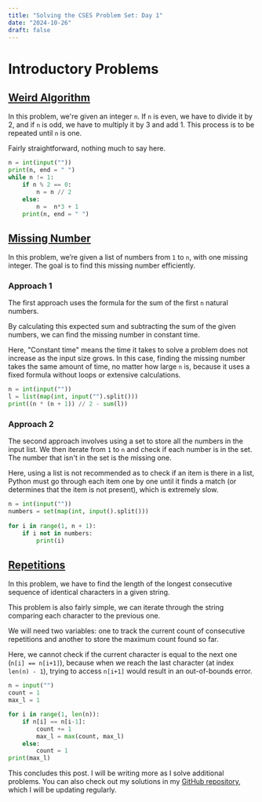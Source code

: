 ```yaml
---
title: "Solving the CSES Problem Set: Day 1"
date: "2024-10-26"
draft: false
---
```



# Introductory Problems

## [Weird Algorithm](https://cses.fi/problemset/task/1068)

In this problem, we're given an integer `n`. If `n` is even, we have to divide it by 2, and if `n` is odd, we have to multiply it by 3 and add 1. This process is to be repeated until `n` is one.

Fairly straightforward, nothing much to say here.
```py 
n = int(input(""))
print(n, end = " ")
while n != 1:
    if n % 2 == 0:
        n = n // 2
    else:
        n =  n*3 + 1
    print(n, end = " ")
```

## [Missing Number](https://cses.fi/problemset/task/1083)

In this problem, we’re given a list of numbers from `1` to `n`, with one missing integer. The goal is to find this missing number efficiently.

### Approach 1
The first approach uses the formula for the sum of the first `n` natural numbers.

By calculating this expected sum and subtracting the sum of the given numbers, we can find the missing number in constant time.

Here, "Constant time" means the time it takes to solve a problem does not increase as the input size grows. In this case, finding the missing number takes the same amount of time, no matter how large `n` is, because it uses a fixed formula without loops or extensive calculations.

```python
n = int(input(""))
l = list(map(int, input("").split()))
print((n * (n + 1)) // 2 - sum(l))
```

### Approach 2
The second approach involves using a set to store all the numbers in the input list. We then iterate from `1` to ``n`` and check if each number is in the set. The number that isn't in the set is the missing one.

Here, using a list is not recommended as to check if an item is there in a list, Python must go through each item one by one until it finds a match (or determines that the item is not present), which is extremely slow.

```python
n = int(input(""))
numbers = set(map(int, input().split()))
 
for i in range(1, n + 1):
    if i not in numbers:
        print(i)
```

## [Repetitions](https://cses.fi/problemset/task/1069)

In this problem, we have to find the length of the longest consecutive sequence of identical characters in a given string.

This problem is also fairly simple, we can iterate through the string comparing each character to the previous one.

We will need two variables:  one to track the current count of consecutive repetitions and another to store the maximum count found so far.

Here, we cannot check if the current character is equal to the next one (`n[i] == n[i+1]`), because when we reach the last character (at index `len(n) - 1`), trying to access `n[i+1]` would result in an out-of-bounds error.


```python
n = input("")
count = 1
max_l = 1

for i in range(1, len(n)):
    if n[i] == n[i-1]:
        count += 1
        max_l = max(count, max_l)
    else:
        count = 1
print(max_l)
```


This concludes this post. I will be writing more as I solve additional problems. You can also check out my solutions in my [GitHub repository](https://github.com/akulb07/CompetitiveProgramming), which I will be updating regularly.

